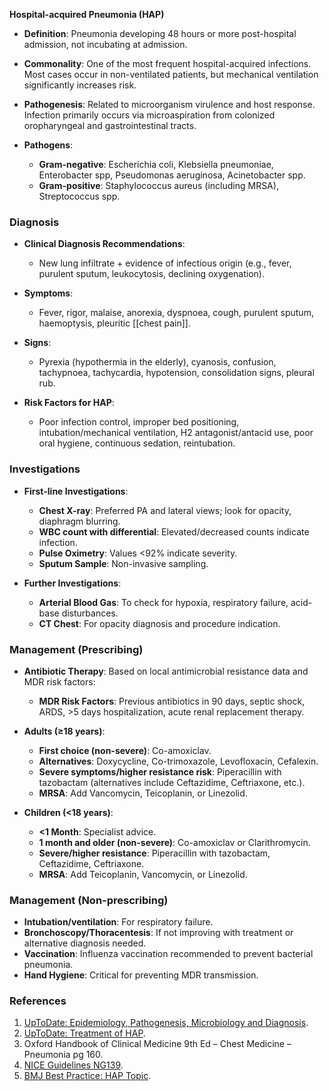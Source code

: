 **Hospital-acquired Pneumonia (HAP)**

- **Definition**: Pneumonia developing 48 hours or more post-hospital admission, not incubating at admission.

- **Commonality**: One of the most frequent hospital-acquired infections. Most cases occur in non-ventilated patients, but mechanical ventilation significantly increases risk.

- **Pathogenesis**: Related to microorganism virulence and host response. Infection primarily occurs via microaspiration from colonized oropharyngeal and gastrointestinal tracts.

- **Pathogens**: 
  - **Gram-negative**: Escherichia coli, Klebsiella pneumoniae, Enterobacter spp, Pseudomonas aeruginosa, Acinetobacter spp.
  - **Gram-positive**: Staphylococcus aureus (including MRSA), Streptococcus spp.

### Diagnosis

- **Clinical Diagnosis Recommendations**: 
  - New lung infiltrate + evidence of infectious origin (e.g., fever, purulent sputum, leukocytosis, declining oxygenation).

- **Symptoms**: 
  - Fever, rigor, malaise, anorexia, dyspnoea, cough, purulent sputum, haemoptysis, pleuritic [[chest pain]].

- **Signs**: 
  - Pyrexia (hypothermia in the elderly), cyanosis, confusion, tachypnoea, tachycardia, hypotension, consolidation signs, pleural rub.

- **Risk Factors for HAP**: 
  - Poor infection control, improper bed positioning, intubation/mechanical ventilation, H2 antagonist/antacid use, poor oral hygiene, continuous sedation, reintubation.

### Investigations

- **First-line Investigations**:
  - **Chest X-ray**: Preferred PA and lateral views; look for opacity, diaphragm blurring.
  - **WBC count with differential**: Elevated/decreased counts indicate infection.
  - **Pulse Oximetry**: Values <92% indicate severity.
  - **Sputum Sample**: Non-invasive sampling.

- **Further Investigations**:
  - **Arterial Blood Gas**: To check for hypoxia, respiratory failure, acid-base disturbances.
  - **CT Chest**: For opacity diagnosis and procedure indication.

### Management (Prescribing)

- **Antibiotic Therapy**: Based on local antimicrobial resistance data and MDR risk factors:
  - **MDR Risk Factors**: Previous antibiotics in 90 days, septic shock, ARDS, >5 days hospitalization, acute renal replacement therapy.

- **Adults (≥18 years)**: 
  - **First choice (non-severe)**: Co-amoxiclav.
  - **Alternatives**: Doxycycline, Co-trimoxazole, Levofloxacin, Cefalexin.
  - **Severe symptoms/higher resistance risk**: Piperacillin with tazobactam (alternatives include Ceftazidime, Ceftriaxone, etc.).
  - **MRSA**: Add Vancomycin, Teicoplanin, or Linezolid.

- **Children (<18 years)**: 
  - **<1 Month**: Specialist advice.
  - **1 month and older (non-severe)**: Co-amoxiclav or Clarithromycin.
  - **Severe/higher resistance**: Piperacillin with tazobactam, Ceftazidime, Ceftriaxone.
  - **MRSA**: Add Teicoplanin, Vancomycin, or Linezolid.

### Management (Non-prescribing)

- **Intubation/ventilation**: For respiratory failure.
- **Bronchoscopy/Thoracentesis**: If not improving with treatment or alternative diagnosis needed.
- **Vaccination**: Influenza vaccination recommended to prevent bacterial pneumonia.
- **Hand Hygiene**: Critical for preventing MDR transmission.

### References

1. [UpToDate: Epidemiology, Pathogenesis, Microbiology and Diagnosis](https://www.uptodate.com/contents/epidemiology-pathogenesis-microbiology-and-diagnosis-of-hospital-acquired-and-ventilator-associated-pneumonia-in-adults).
2. [UpToDate: Treatment of HAP](https://www.uptodate.com/contents/treatment-of-hospital-acquired-and-ventilator-associated-pneumonia-in-adults).
3. Oxford Handbook of Clinical Medicine 9th Ed – Chest Medicine – Pneumonia pg 160.
4. [NICE Guidelines NG139](https://www.nice.org.uk/guidance/ng139/resources/pneumonia-hospitalacquired-antimicrobial-prescribing-pdf-66141727749061).
5. [BMJ Best Practice: HAP Topic](https://bestpractice.bmj.com/topics/en-us/720).